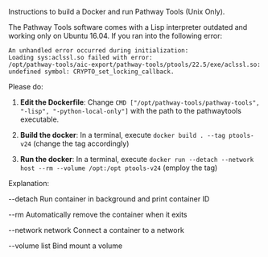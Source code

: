 Instructions to build a Docker and run Pathway Tools (Unix Only).

The Pathway Tools software comes with a Lisp interpreter outdated and working only on Ubuntu 16.04.
If you ran into the following error:

```
An unhandled error occurred during initialization:
Loading sys:aclssl.so failed with error:
/opt/pathway-tools/aic-export/pathway-tools/ptools/22.5/exe/aclssl.so: undefined symbol: CRYPTO_set_locking_callback.
```

Please do:

1. **Edit the Dockerfile**: Change `CMD ["/opt/pathway-tools/pathway-tools", "-lisp", "-python-local-only"]` with the path to the pathwaytools executable.

2. **Build the docker**: In a terminal, execute `docker build . --tag ptools-v24` (change the tag accordingly)

3. **Run the docker**: In a terminal, execute `docker run --detach --network host --rm --volume /opt:/opt ptools-v24` (employ the tag)

Explanation:

--detach                         Run container in background and print container ID

--rm                             Automatically remove the container when it exits

--network network                Connect a container to a network

--volume list                    Bind mount a volume
